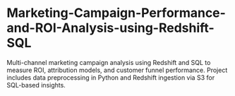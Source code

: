 # Marketing-Campaign-Performance-and-ROI-Analysis-using-Redshift-SQL
Multi-channel marketing campaign analysis using Redshift and SQL to measure ROI, attribution models, and customer funnel performance. Project includes data preprocessing in Python and Redshift ingestion via S3 for SQL-based insights.
